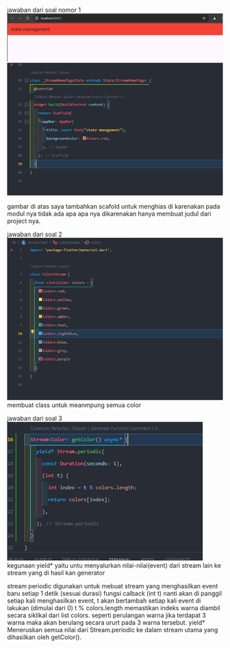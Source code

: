jawaban dari soal nomor 1
![alt text](image.png)
![alt text](image-1.png)

gambar di atas saya tambahkan scafold untuk menghias di karenakan pada modul nya tidak ada apa apa nya dikarenakan hanya membuat judul dari project nya.


jawaban dari soal 2
![alt text](image-2.png)
membuat class untuk meanmpung semua color

jawaban dari soal 3
![alt text](image-3.png)
kegunaan yield* yaitu untu menyalurkan nilai-nilai(event) dari stream lain ke stream yang di hasil kan generator

stream periodic digunakan untuk mebuat stream yang menghasilkan event baru setiap 1 detik (sesuai durasi) 
fungsi calback (int t) nanti akan di panggil setiap kali menghasilkan event, t akan bertambah setiap kali event di lakukan (dimulai dari 0)
t % colors.length memastikan indeks warna diambil secara siklikal dari list colors. seperti perulangan warna jika terdapat 3 warna maka akan berulang secara ururt pada 3 warna tersebut.
yield* Meneruskan semua nilai dari Stream.periodic ke dalam stream utama yang dihasilkan oleh getColor().